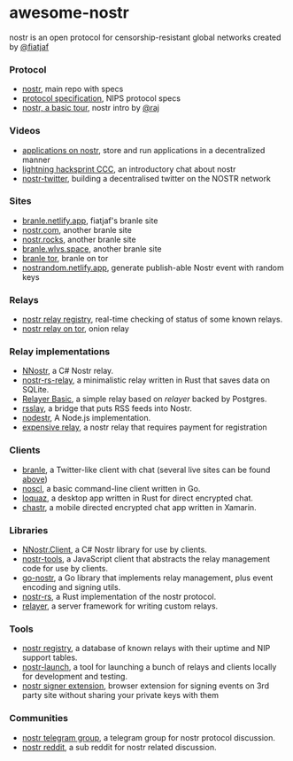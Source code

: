 # awesome-nostr
nostr is an open protocol for censorship-resistant global networks created by [@fiatjaf](https://github.com/fiatjaf)

### Protocol
- [nostr](https://github.com/fiatjaf/nostr), main repo with specs
- [protocol specification](https://github.com/fiatjaf/nostr/blob/master/nips/01.md), NIPS protocol specs
- [nostr, a basic tour](https://github.com/rajarshimaitra/rust-nostr/blob/main/VISION.md), nostr intro by [@raj](https://github.com/rajarshimaitra)

### Videos
- [applications on nostr](https://www.youtube.com/watch?v=h2h94RCynIo), store and run applications in a decentralized manner
- [lightning hacksprint CCC](https://www.youtube.com/watch?v=olq8mA51_ng), an introductory chat about nostr
- [nostr-twitter](https://www.youtube.com/watch?v=BpvjL6pAw7o), building a decentralised twitter on the NOSTR network

### Sites
- [branle.netlify.app](https://branle.netlify.app/), fiatjaf's branle site
- [nostr.com](https://nostr.com/), another branle site
- [nostr.rocks](https://nostr.rocks/), another branle site
- [branle.wlvs.space](https://branle.wlvs.space/), another branle site
- [branle tor](http://hbn4yzl3qkzi3qpse6nvljbduzcdecaq76tbcfjfzmoaik3q3uryxuad.onion/3bf0c63fcb93463407af97a5e5ee64fa883d107ef9e558472c4eb9aaaefa459d), branle on tor
- [nostrandom.netlify.app](https://nostrandom.netlify.app/), generate publish-able Nostr event with random keys 

### Relays
- [nostr relay registry](https://nostr-registry.netlify.app/), real-time checking of status of some known relays.
- [nostr relay on tor](https://jgqaglhautb4k6e6i2g34jakxiemqp6z4wynlirltuukgkft2xuglmqd.onion/), onion relay


### Relay implementations
  - [NNostr](https://github.com/Kukks/NNostr), a C# Nostr relay.
  - [nostr-rs-relay](https://sr.ht/~gheartsfield/nostr-rs-relay/), a minimalistic relay written in Rust that saves data on SQLite.
  - [Relayer Basic](https://github.com/fiatjaf/relayer/tree/master/basic), a simple relay based on _relayer_ backed by Postgres.
  - [rsslay](https://github.com/fiatjaf/rsslay), a bridge that puts RSS feeds into Nostr.
  - [nodestr](https://github.com/Dolu89/nodestr-relay), A Node.js implementation.
  - [expensive relay](https://github.com/fiatjaf/expensive-relay), a nostr relay that requires payment for registration 

### Clients

  - [branle](https://github.com/fiatjaf/branle), a Twitter-like client with chat (several live sites can be found [above](#branle-sites))
  - [noscl](https://github.com/fiatjaf/noscl), a basic command-line client written in Go.
  - [loquaz](https://github.com/emeceve/loquaz), a desktop app written in Rust for direct encrypted chat.
  - [chastr](https://github.com/dolu89/chastr), a mobile directed encrypted chat app written in Xamarin.

### Libraries
  - [NNostr.Client](https://github.com/Kukks/NNostr), a C# Nostr library for use by clients.
  - [nostr-tools](https://github.com/fiatjaf/nostr-tools), a JavaScript client that abstracts the relay management code for use by clients.
  - [go-nostr](https://github.com/fiatjaf/go-nostr), a Go library that implements relay management, plus event encoding and signing utils.
  - [nostr-rs](https://github.com/futurepaul/nostr-rs), a Rust implementation of the nostr protocol.
  - [relayer](https://github.com/fiatjaf/relayer), a server framework for writing custom relays.

### Tools
  - [nostr registry](https://codeberg.org/rsbondi/nostr-registry), a database of known relays with their uptime and NIP support tables.
  - [nostr-launch](https://codeberg.org/rsbondi/nostr-launch), a tool for launching a bunch of relays and clients locally for development and testing.
  - [nostr signer extension](https://github.com/fiatjaf/nos2x), browser extension for signing events on 3rd party site without sharing your private keys with them

### Communities
  - [nostr telegram group](https://t.me/nostr_protocol), a telegram group for nostr protocol discussion.
  - [nostr reddit](https://www.reddit.com/r/nostr/), a sub reddit for nostr related discussion.
